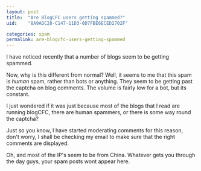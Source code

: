 ```yaml
---
layout: post
title:  "Are BlogCFC users getting spammed?"
uid:	"8A9ADC28-C147-11D3-0D7FBE6ECED2702F"

categories: spam
permalink: are-blogcfc-users-getting-spammed
---
```

I have noticed recently that a number of blogs seem to be getting spammed.

Now, why is this different from normal? Well, it seems to me that this spam is *human* spam, rather than bots or anything. They seem to be getting past the captcha on blog comments. The volume is fairly low for a bot, but its constant.

I just wondered if it was just because most of the blogs that I read are running blogCFC, there are human spammers, or there is some way round the captcha?

Just so you know, I have started moderating comments for this reason, don't worry, I shall be checking my email to make sure  that the right comments are displayed. 

Oh, and most of the IP's seem to be from China. Whatever gets you through the day guys, your spam posts wont appear here.
